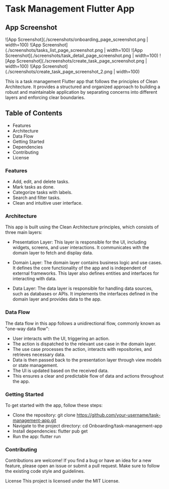 # Task Management Flutter App

## App Screenshot


![App Screenshot](./screenshots/onboarding_page_screenshot.png | width=100)
![App Screenshot](./screenshots/tasks_list_page_screenshot.png | width=100)
![App Screenshot](./screenshots/task_detail_page_screenshot.png | width=100)
![App Screenshot](./screenshots/create_task_page_screenshot.png | width=100)
![App Screenshot](./screenshots/create_task_page_screenshot_2.png | width=100)

This is a task management Flutter app that follows the principles of Clean Architecture. It provides a structured and organized approach to building a robust and maintainable application by separating concerns into different layers and enforcing clear boundaries.

## Table of Contents

- Features
- Architecture
- Data Flow
- Getting Started
- Dependencies
- Contributing
- License

### Features

- Add, edit, and delete tasks.
- Mark tasks as done.
- Categorize tasks with labels.
- Search and filter tasks.
- Clean and intuitive user interface.

### Architecture

This app is built using the Clean Architecture principles, which consists of three main layers:

- Presentation Layer: This layer is responsible for the UI, including widgets, screens, and user interactions. It communicates with the domain layer to fetch and display data.

- Domain Layer: The domain layer contains business logic and use cases. It defines the core functionality of the app and is independent of external frameworks. This layer also defines entities and interfaces for interacting with data.

- Data Layer: The data layer is responsible for handling data sources, such as databases or APIs. It implements the interfaces defined in the domain layer and provides data to the app.

### Data Flow

The data flow in this app follows a unidirectional flow, commonly known as "one-way data flow":

- User interacts with the UI, triggering an action.
- The action is dispatched to the relevant use case in the domain layer.
- The use case processes the action, interacts with repositories, and retrieves necessary data.
- Data is then passed back to the presentation layer through view models or state management.
- The UI is updated based on the received data.
- This ensures a clear and predictable flow of data and actions throughout the app.

### Getting Started

To get started with the app, follow these steps:

- Clone the repository: git clone https://github.com/your-username/task-management-app.git
- Navigate to the project directory: cd Onboarding/task-management-app
- Install dependencies: flutter pub get
- Run the app: flutter run

### Contributing

Contributions are welcome! If you find a bug or have an idea for a new feature, please open an issue or submit a pull request. Make sure to follow the existing code style and guidelines.

License
This project is licensed under the MIT License.
